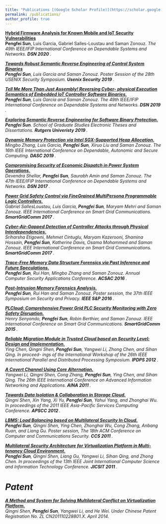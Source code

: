 ```yaml
---
title: "Publications [(Google Scholar Profile)](https://scholar.google.com/citations?user=NM3NLjEAAAAJ&hl=en)"
permalink: /publications/
author_profile: true
---
```

<b>[Hybrid Firmware Analysis for Known Mobile and IoT Security Vulnerabilities]()</b> <br> 
<b>Pengfei Sun</b>, Luis Garcia, Gabriel Salles-Loustau and Saman Zonouz.
<i>The 49th IEEE/IFIP International Conference on Dependable Systems and Networks. <b>DSN 2020 </b>.

<b>[Towards Robust Semantic Reverse Engineering of Control System Binaries](https://www.researchgate.net/publication/334466560_Towards_Robust_Semantic_Reverse_Engineering_of_Control_System_Binaries)</b> <br> 
<b>Pengfei Sun</b>, Luis Garcia and Saman Zonouz.
<i>Poster Session of the 28th USENIX Security Symposium. <b>Usenix Security 2019 </b>.

<b>[Tell Me More Than Just Assembly! Reversing Cyber- physical Execution Semantics of Embedded IoT Controller Software Binaries.](https://www.researchgate.net/publication/334191718_Tell_Me_More_Than_Just_Assembly_Reversing_Cyber-physical_Execution_Semantics_of_Embedded_IoT_Controller_Software_Binaries)</b> <br> 
<b>Pengfei Sun</b>, Luis Garcia and Saman Zonouz.
<i>The 49th IEEE/IFIP International Conference on Dependable Systems and Networks. <b>DSN 2019 </b>.

<b>[Exploring Semantic Reverse Engineering for Software Binary Protection.](https://rucore.libraries.rutgers.edu/rutgers-lib/61117/)</b> <br> 
<b>Pengfei Sun</b>.
<i>School of Graduate Studies Electronic Theses and Dissertations. <b>Rutgers Univeristy 2019 </b>.

<b>[Dynamic Memory Protection via Intel SGX-Supported Heap Allocation.](https://ieeexplore.ieee.org/document/8511954)</b> <br> 
Mingbo Zhang, Luis Garcia, <b>Pengfei Sun</b>, Xiruo Liu and Saman Zonouz.
<i>The 16th IEEE International Conference on Dependable, Autonomic and Secure Computing. <b>DASC 2019 </b>.

<b>[Compromising Security of Economic Dispatch in Power System Operations.](https://ieeexplore.ieee.org/document/8023151)</b> <br> 
Devendra Shellar, <b>Pengfei Sun</b>, Saurabh Amin and Saman Zonouz.
<i>The 47th IEEE/IFIP International Conference on Dependable Systems and Networks. <b>DSN 2017 </b>.

<b>[Power Grid Safety Control via FineGrained MultiPersona Programmable Logic Controllers.](https://ieeexplore.ieee.org/abstract/document/8340684)</b> <br> 
Gabriel SallesLoustau, Luis Garcia, <b>Pengfei Sun</b>, Maryam Mehri and Saman Zonouz.
<i>IEEE International Conference on Smart Grid Communications. <b>SmartGridComm 2017 </b>.

<b>[Cyber-Air-Gapped Detection of Controller Attacks through Physical Interdependencies.](https://ieeexplore.ieee.org/document/8340685)</b> <br> 
Sriharsha Etigowni, Mehmet Cintuglu, Maryam Kazerooni, Shamina Hossain, <b>Pengfei Sun</b>, Katherine Davis, Osama Mohammed and Saman Zonouz.
<i>IEEE International Conference on Smart Grid Communications. <b>SmartGridComm 2017 </b>.

<b>[Trace-Free Memory Data Structure Forensics via Past Inference and Future Speculations.](http://dl.acm.org/citation.cfm?id=2991118)</b> <br> 
<b>Pengfei Sun</b>, Rui Han, Mingbo Zhang and Saman Zonouz.
<i>Annual Computer Security Applications Conference. <b>ACSAC 2016 </b>.

<b>[Post-Intrusion Memory Forensics Analysis.](http://www.ieee-security.org/TC/SP2016/poster-abstracts/53-poster_abstract.pdf)</b> <br> 
<b>Pengfei Sun</b>, Rui Han and Saman Zonouz.
<i>Poster session, the 37th IEEE Symposium on Security and Privacy. <b>IEEE S&P 2016 </b>.

<b>[PLCloud: Comprehensive Power Grid PLC Security Monitoring with Zero Safety Disruption.](https://ieeexplore.ieee.org/abstract/document/7436401)</b> <br> 
Henry Senyondo, <b>Pengfei Sun</b>, Robin Berthier, and Saman Zonouz.
<i>IEEE International Conference on Smart Grid Communications. <b>SmartGridComm 2015 </b>.

<b>[Reliable Migration Module in Trusted Cloud based on Security Level: Design and Implementation.](https://ieeexplore.ieee.org/document/6270586)</b> <br> 
Ying Chen, Qingni Shen, <b>Pengfei Sun</b>, Yangwei Li, Zhong Chen, and Sihan Qing.
<i>In proceed- ings of the International Workshop of the 26th IEEE International Parallel and Distributed Processing Symposium. <b>IPDPS 2012 </b>.

<b>[A Covert Channel Using Core Alternation.](http://ieeexplore.ieee.org/document/6185087/)</b> <br> 
Yangwei Li, Qingni Shen, Cong Zhang, <b>Pengfei Sun</b>, Ying Chen, and Sihan Qing.
<i>The 26th IEEE International Conference on Advanced Information Networking and Applications. <b>AINA 2011 </b>.

<b>[Towards Data Isolation & Collaboration in Storage Cloud.](http://ieeexplore.ieee.org/document/6127954/)</b> <br> 
Qingni Shen, Xin Yang, Xi Yu, <b>Pengfei Sun</b>, Yahui Yang, and Zhonghai Wu.
<i>In proceedings of the 2011 IEEE Asia-Pacific Services Computing Conference. <b>APSCC 2012 </b>.

<b>[LBMS: Load Balancing based on Multilateral Security In Cloud.](https://dl.acm.org/citation.cfm?id=2093512)</b> <br> 
<b>Pengfei Sun</b>, Qingni Shen, Ying Chen, Zhonghai Wu, Cong Zhang, Anbang Ruan, and Liang Gu.
<i>Poster session, The 18th ACM Conference on Computer and Communications Security. <b>CCS 2011 </b>.

<b>[Multilateral Security Architecture for Virtualization Platform in Multi-tenancy Cloud Environment.](http://ieeexplore.ieee.org/abstract/document/6784967/)</b> <br> 
<b>Pengfei Sun</b>, Qingni Shen, Liang Gu, Yangwei Li, Sihan Qing, and Zhong Chen.
<i>In proceedings of the 13th IEEE Joint International Computer Science and Information Technology Conference. <b>JICSIT 2011 </b>.

# Patent
<b>[A Method and System for Solving Multilateral Conflict on Virtualization Platform.](https://patents.google.com/patent/WO2013020521A1/en)</b> <br> 
Qingni Shen, <b>Pengfei Sun</b>, Yangwei Li, and He Wei. 
<i>Under Chinese Patent Registration No. ZL CN201110228801.X. April 2014.